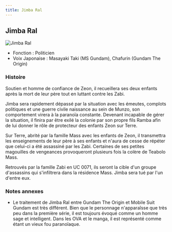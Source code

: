 ```yaml
---
title: Jimba Ral
---
```


Jimba Ral
---------


![Jimba Ral](/images/stories/saga/origin/persos/jimba-ral.png)


* Fonction : Politicien
* Voix Japonaise : Masayaki Taki (MS Gundam), Chafurin (Gundam The Origin)


### Histoire


Soutien et homme de confiance de Zeon, il recueillera ses deux enfants après la mort de leur père tout en luttant contre les Zabi.


Jimba sera rapidement dépassé par la situation avec les émeutes, complots politiques et une guerre civile naissance au sein de Munzo, son comportement virera à la paranoïa constante. Devenant incapable de gérer la situation, il finira par être exilé la colonie par son propre fils Ramba afin de lui donner le rôle de protecteur des enfants Zeon sur Terre. 


Sur Terre, abrité par la famille Mass avec les enfants de Zeon, il transmettra les enseignements de leur père à ses enfants et n'aura de cesse de répéter que celui-ci a été assassiné par les Zabi. Certaines de ses petites magouilles de vengeances provoqueront plusieurs fois la colère de Teabolo Mass. 


Retrouvés par la famille Zabi en UC 0071, ils seront la cible d'un groupe d'assassins qui s'infiltrera dans la résidence Mass. Jimba sera tué par l'un d'entre eux. 


### Notes annexes


* Le traitement de Jimba Ral entre Gundam The Origin et Mobile Suit Gundam est très différent. Bien que le personnage n'apparaîsse que très peu dans la première série, il est toujours évoqué comme un homme sage et intelligent. Dans les OVA et le manga, il est représenté comme étant un vieux fou paranoïaque.


